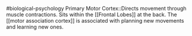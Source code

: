 #biological-psychology 
Primary Motor Cortex::Directs movement through muscle contractions. Sits within the [[Frontal Lobes]] at the back. The [[motor association cortex]] is associated with planning new movements and learning new ones.